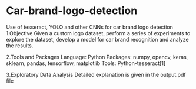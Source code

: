# Car-brand-logo-detection
Use of tesseract, YOLO and other CNNs for car brand logo detection
1.Objective
Given a custom logo dataset, perform a series of experiments to explore the dataset, develop a model for car brand recognition and analyze the results.


2.Tools and Packages
Language: Python
Packages: numpy, opencv, keras, sklearn, pandas, tensorflow, matplotlib
Tools: Python-tesseract[1]

3.Exploratory Data Analysis
Detailed explanation is given in the output.pdf file 
